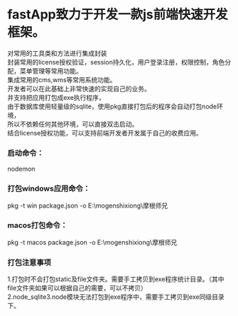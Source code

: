 # fastApp致力于开发一款js前端快速开发框架。

对常用的工具类和方法进行集成封装  
封装常用的license授权验证，session持久化，用户登录注册，权限控制，角色分配，菜单管理等常用功能。  
集成常用的cms,wms等常用系统功能。  
开发者可以在此基础上非常快速的实现自己的业务。  
并支持把应用打包成exe执行程序，  
由于数据库使用轻量级的sqlite，使用pkg直接打包后的程序会自动打包node环境，  
所以不依赖任何其他环境，可以直接双击启动。  
结合license授权功能，可以支持前端开发者开发属于自己的收费应用。  

### 启动命令： 
nodemon
### 打包windows应用命令：
pkg -t win package.json -o E:\mogenshixiong\摩根师兄
### macos打包命令： 
pkg -t macos package.json -o E:\mogenshixiong\摩根师兄

### 打包注意事项
1.打包时不会打包static及file文件夹。需要手工拷贝到exe程序统计目录。（其中file文件夹如果可以根据自己的需要，可以不拷贝）  
2.node_sqlite3.node模块无法打包到exe程序中，需要手工拷贝到exe同级目录下。  